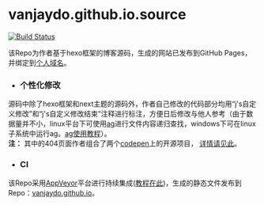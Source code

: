 vanjaydo.github.io.source 
=========================
[![Build Status]][Appveyor]

该Repo为作者基于hexo框架的博客源码，生成的网站已发布到GitHub Pages，并绑定到[个人域名](http://blog.safeandsound.cn)。

* ### 个性化修改
源码中除了hexo框架和next主题的源码外，作者自己修改的代码部分均用“j's自定义修改”和“j's自定义修改结束”注释进行标注，方便日后修改与他人参考（由于数据量并不小，linux平台下可使用[ag](https://github.com/ggreer/the_silver_searcher)进行文件内容递归查找，windows下可在linux子系统中运行ag。[ag使用教程](http://safeandsound.cn/memo/#2017-10-18)）。<br>
**注：** 其中的404页面作者组合了两个[codepen](https://codepen.io/)上的开源项目， [详情请见此](https://github.com/VanjayDo/front-end-repos/tree/master/404)。

* ### CI
该Repo采用[AppVeyor](https://ci.appveyor.com/projects)平台进行持续集成([教程在此](https://safeandsound.cn/post/Appveyor学习笔记.html))，生成的静态文件发布到 Repo：[vanjaydo.github.io](https://github.com/VanjayDo/vanjaydo.github.io)。




[Appveyor]:    https://ci.appveyor.com/project/VanjayDo/vanjaydo-github-io-source
[Build Status]:https://ci.appveyor.com/api/projects/status/tfw57q6eecippsl5/branch/master?svg=true
